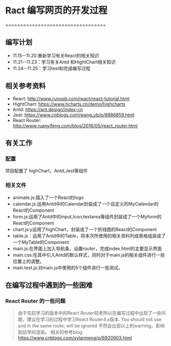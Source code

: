 # Ract 编写网页的开发过程
==================================
## 编写计划
- 11.15--11.20:重新学习有关React的相关知识
- 11.21--11.23：学习有关Antd 和HightChart相关知识
- 11.24--11.25：学习test和完成编写过程
## 相关参考资料
- React: http://www.runoob.com/react/react-tutorial.html
- HightChart: https://www.hcharts.cn/demo/highcharts 
- Antd: https://ant.design/index-cn
- Jest: https://www.cnblogs.com/wang_yb/p/8886859.html
- React Router: http://www.ruanyifeng.com/blog/2016/05/react_router.html
## 有关工作
### 配置
项目配置了 highChart，Antd,Jest等组件
### 相关文件
- animate.js:插入了一个React的logo
- calendar.js:运用Antd中的Calendar封装成了一个自定义的MyCalendar的React的Component
- form.js:运用了Antd中的input,Icon,textarea等组件封装成了一个Myform的React的Component
- chart.js:y运用了highChart，封装成了一个折线图的React的Component
- table.js：运用了Antd中的Table，将本次所使用的相关资料列成表格组装成了一个MyTable的Component
- main.js:在界面上加入导航条，设置router，完成index.html的主要显示界面
- main.css:在其中引入Antd的默认样式，同时对于main.js的相关组件进行一些位置上的调整。
- main.test.js:对main.js中使用的5个组件进行一些测试。
## 在编写过程中遇到的一些困难
### React Router 的一些问题
> 由于先前学习的版本中的React Router较老所以在编写过程中出现了一些问题，建议在学习的过程中学习React Router4.x版本.
> You should not use <Route component> and <Route children> in the same route; <Route children> will be ignored
> 不然会出现以上的warning，影响到后学的渲染。
> 相关的参考blog: https://www.cnblogs.com/sylarmeng/p/6920903.html
### 
